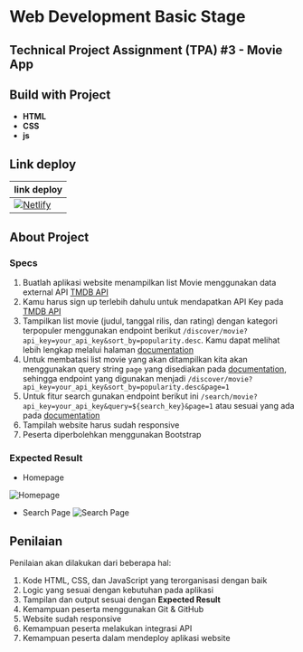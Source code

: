 # Web Development Basic Stage

## Technical Project Assignment (TPA) #3 - Movie App

## Build with Project
- **HTML**
- **CSS**
- **js**

## Link deploy

|link deploy|
|----|
|<a href="tpa-3-movieapp.netlify.app"> <img alt="Netlify" src="https://img.shields.io/netlify/56c88208-4380-4cb0-9907-997b375df140?color=blue&label=Netlify&logo=netlify"> </a>

## About Project

### Specs

1. Buatlah aplikasi website menampilkan list Movie menggunakan data external API [TMDB API](https://developers.themoviedb.org/3/getting-started/introduction)
2. Kamu harus sign up terlebih dahulu untuk mendapatkan API Key pada [TMDB API](https://www.themoviedb.org/documentation/api)
3. Tampilkan list movie (judul, tanggal rilis, dan rating) dengan kategori terpopuler menggunakan endpoint berikut `/discover/movie?api_key=your_api_key&sort_by=popularity.desc`. Kamu dapat melihat lebih lengkap melalui halaman [documentation](https://developers.themoviedb.org/3/discover/movie-discover)
4. Untuk membatasi list movie yang akan ditampilkan kita akan menggunakan query string `page` yang disediakan pada [documentation](https://developers.themoviedb.org/3/discover/movie-discover), sehingga endpoint yang digunakan menjadi `/discover/movie?api_key=your_api_key&sort_by=popularity.desc&page=1`
5. Untuk fitur search gunakan endpoint berikut ini `/search/movie?api_key=your_api_key&query=${search_key}&page=1` atau sesuai yang ada pada [documentation](https://developers.themoviedb.org/3/search/search-movies)
6. Tampilah website harus sudah responsive
7. Peserta diperbolehkan menggunakan Bootstrap

### Expected Result

- Homepage

![Homepage](https://skilvul-prod-01.s3.ap-southeast-1.amazonaws.com/lesson/full-stack-assignment/tpa-003-homepage.png)

- Search Page
  ![Search Page](https://skilvul-prod-01.s3.ap-southeast-1.amazonaws.com/lesson/full-stack-assignment/tpa-003-search-page.png)

## Penilaian

Penilaian akan dilakukan dari beberapa hal:

1. Kode HTML, CSS, dan JavaScript yang terorganisasi dengan baik
2. Logic yang sesuai dengan kebutuhan pada aplikasi
3. Tampilan dan output sesuai dengan **Expected Result**
4. Kemampuan peserta menggunakan Git & GitHub
5. Website sudah responsive
6. Kemampuan peserta melakukan integrasi API
7. Kemampuan peserta dalam mendeploy aplikasi website

